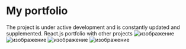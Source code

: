 # My portfolio

The project is under active development and is constantly updated and supplemented.
React.js portfolio with other projects
![изображение](https://github.com/user-attachments/assets/3af9c541-80ea-41c9-819a-83c27e6f1f82)
![изображение](https://github.com/user-attachments/assets/31301a01-dc85-4bb6-9dba-e8ac33c2f0de)
![изображение](https://github.com/user-attachments/assets/fae059c5-c5ca-4a75-94ea-4de2f25b9f16)
![изображение](https://github.com/user-attachments/assets/08fdb0c8-3d59-49ed-8800-bde8f56d9226)
